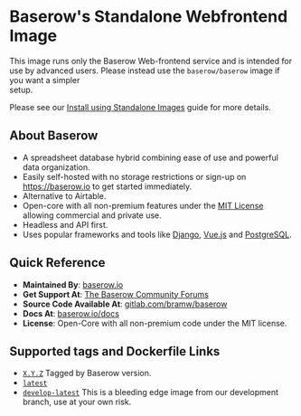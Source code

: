 # Baserow's Standalone Webfrontend Image

This image runs only the Baserow Web-frontend service and is intended for use by 
advanced users. Please instead use the `baserow/baserow` image if you want a simpler \
setup.

Please see our [Install using Standalone Images](https://baserow.io/docs/installation/install-using-standalone-images)
guide for more details.

## About Baserow

* A spreadsheet database hybrid combining ease of use and powerful data organization.
* Easily self-hosted with no storage restrictions or sign-up on https://baserow.io to
  get started immediately.
* Alternative to Airtable.
* Open-core with all non-premium features under
  the [MIT License](https://choosealicense.com/licenses/mit/) allowing commercial and
  private use.
* Headless and API first.
* Uses popular frameworks and tools like [Django](https://www.djangoproject.com/),
  [Vue.js](https://vuejs.org/) and [PostgreSQL](https://www.postgresql.org/).

## Quick Reference

* **Maintained By**: [baserow.io](https://baserow.io/contact)
* **Get Support At**: [The Baserow Community Forums](https://community.baserow.io)
* **Source Code Available At**: [gitlab.com/bramw/baserow](https://gitlab.com/bramw/baserow)
* **Docs At**: [baserow.io/docs](https://baserow.io/docs)
* **License**: Open-Core with all non-premium code under the MIT license.

## Supported tags and Dockerfile Links

* [`X.Y.Z`](https://gitlab.com/bramw/baserow/-/blob/master/deploy/web-frontend/Dockerfile)
  Tagged by Baserow version.
* [`latest`](https://gitlab.com/bramw/baserow/-/blob/master/web-frontend/Dockerfile)
* [`develop-latest`](https://gitlab.com/bramw/baserow/-/blob/develop/web-frontend/Dockerfile)
  This is a bleeding edge image from our development branch, use at your own risk.
